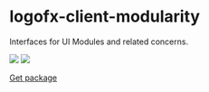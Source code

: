 # logofx-client-modularity
Interfaces for UI Modules and related concerns.

<img src=https://ci.appveyor.com/api/projects/status/github/logofx/logofx-client-modularity>

<img src=https://img.shields.io/nuget/dt/LogoFX.Client.Modularity>

[Get package](https://www.nuget.org/packages/LogoFX.Client.Modularity/)